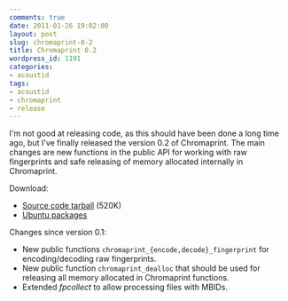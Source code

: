 ```yaml
---
comments: true
date: 2011-01-26 19:02:00
layout: post
slug: chromaprint-0-2
title: Chromaprint 0.2
wordpress_id: 1191
categories:
- acoustid
tags:
- acoustid
- chromaprint
- release
---
```


I'm not good at releasing code, as this should have been done a long time ago, but I've finally released the version 0.2 of Chromaprint. The main changes are new functions in the public API for working with raw fingerprints and safe releasing of memory allocated internally in Chromaprint.

Download:

  * [Source code tarball](http://launchpad.net/chromaprint/trunk/0.2/+download/chromaprint-0.2.tar.gz) (520K)
  * [Ubuntu packages](https://launchpad.net/~luks/+archive/acoustid)

Changes since version 0.1:

  * New public functions `chromaprint_{encode,decode}_fingerprint` for encoding/decoding raw fingerprints.
  * New public function `chromaprint_dealloc` that should be used for releasing all memory allocated in Chromaprint functions.
  * Extended _fpcollect_ to allow processing files with MBIDs.

